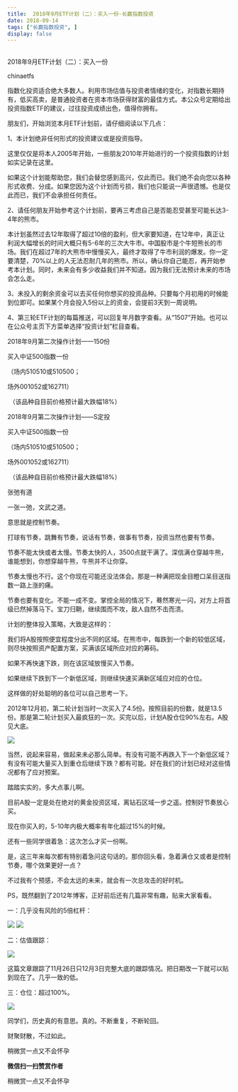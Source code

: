 ```yaml
---
title:  2018年9月ETF计划（二）：买入一份-长赢指数投资
date: 2018-09-14
tags: ["长赢指数投资", ]
display: false
---
```



## 



2018年9月ETF计划（二）：买入一份




chinaetfs




指数化投资适合绝大多数人。利用市场估值与投资者情绪的变化，对指数长期持有，低买高卖，是普通投资者在资本市场获得财富的最佳方式。本公众号定期给出投资指数ETF的建议，过往投资成绩出色，值得你拥有。




<mpvoice frameborder="0" class="res_iframe js_editor_audio audio_iframe place_audio_area" src="/cgi-bin/readtemplate?t=tmpl/audio_tmpl&amp;name=%E5%BE%80%E5%90%8E%E4%BD%99%E7%94%9F&amp;play_length=03:15" isaac2="1" low_size="374.87" source_size="374.9" high_size="1531.13" name="往后余生" play_length="195000" voice_encode_fileid="MzIwMTIzNDMwNF8yNjUzNDA4OTMx"></mpvoice>





朋友们，开始浏览本月ETF计划前，请仔细阅读以下几点：



1、本计划绝非任何形式的投资建议或是投资指导。



这里仅仅是将本人2005年开始，一些朋友2010年开始进行的一个投资指数的计划如实记录在这里。



如果这个计划能帮助您，我们会替您感到高兴，仅此而已。我们绝不会向您以各种形式收费、分成。如果您因为这个计划而亏损，我们也只能说一声很遗憾。也是仅此而已，我们不会承担任何责任。



2、请任何朋友开始参考这个计划前，要再三考虑自己是否能忍受甚至可能长达3-4年的熊市。



本计划虽然过去12年取得了超过10倍的盈利，但大家要知道，在12年中，真正让利润大幅增长的时间大概只有5-6年的三次大牛市。中国股市是个牛短熊长的市场。我们在超过7年的大熊市中慢慢买入，最终才取得了牛市利润的爆发。你一定要清楚，70%以上的人无法忍耐几年的熊市。所以，确认你自己能忍，再开始参考本计划。同时，未来会有多少收益我们并不知道。因为我们无法预计未来的市场会怎么走。



3、未投入的剩余资金可以去买任何你想买的投资品种。只要每个月初用的时候能到位即可。如果某个月会投入5份以上的资金，会提前3天到一周说明。



4、第三轮ETF计划的每篇推送，可以回复年月数字查看。从“1507”开始。也可以在公众号主页下方菜单选择“投资计划”栏目查看。







2018年9月第二次操作计划——150份







买入中证500指数一份

（场内510510或510500；

场外001052或162711）

&nbsp;（该品种自目前价格预计最大跌幅18%）









2018年9月第二次操作计划——S定投









买入中证500指数一份

（场内510510或510500；

场外001052或162711）

&nbsp;（该品种自目前价格预计最大跌幅18%）















张弛有道

一张一弛，文武之道。



意思就是控制节奏。



打球有节奏，跳舞有节奏，说话有节奏，做事有节奏，投资当然也要有节奏。



节奏不能太快或者太慢。节奏太快的人，3500点就干满了。深信满仓穿越牛熊，谁能想到，你想穿越牛熊，牛熊并不让你穿。



节奏太慢也不行。这个你现在可能还没法体会。那是一种满把现金目瞪口呆目送指数一路上涨的痛。



节奏也要有变化。不能一成不变。掌控全局的情况下，蓦然寒光一闪，对方上将首级已然掉落马下。宝刀归鞘，继续围而不攻，敌人自然不击而溃。





计划的整体投入策略，大致是这样的：



我们将A股按照便宜程度分出不同的区域。在熊市中，每跌到一个新的较低区域，则尽快按照资产配置方案，买满该区域所应对应的筹码。



如果不再快速下跌，则在该区域放慢买入节奏。



如果继续下跌到下一个新低区域，则继续快速买满新区域应对应的仓位。



这样做的好处聪明的各位可以自己思考一下。



2012年12月初，第二轮计划当时一次买入了4.5份。按照目前的份数，就是13.5份。那是第二轮计划买入最疯狂的一次。买完以后，计划A股仓位90%左右。A股见大底。



<img class="" data-copyright="0" data-ratio="0.6242690058479532" data-s="300,640" src="https://mmbiz.qpic.cn/mmbiz_png/SEPick5M9xjMwxeiaw3ufEvQUwzo0TibwRaBU2z2OOx3gFRomz8mARSsNduWMLuT2J1d4dEMLINGuUxQRCvCEV44g/640?wx_fmt=png" data-type="png" data-w="684" style=""/>



当然，说起来容易，做起来未必那么简单。有没有可能不再跌入下一个新低区域？有没有可能大量买入到重仓后继续下跌？都有可能。好在我们的计划已经对这些情况都有了应对预案。



踏踏实实的，多大点事儿啊。



目前A股一定是处在绝对的黄金投资区域，离钻石区域一步之遥。控制好节奏放心买。



现在你买入的，5-10年内极大概率有年化超过15%的时候。



还有一些同学很着急：这次怎么才买一份啊。



是，这三年来每次都有特别着急问这句话的。那你回头看，急着满仓又或者是控制节奏，哪个效果更好一点？



不过我有个预感，不会太远的未来，就会有一次总攻击的好时机。





PS，既然翻到了2012年博客，正好前后还有几篇非常有趣，贴来大家看看。



一：几乎没有风险的5倍杠杆：



<img class="" data-copyright="0" data-ratio="0.904424778761062" data-s="300,640" src="https://mmbiz.qpic.cn/mmbiz_png/SEPick5M9xjMwxeiaw3ufEvQUwzo0TibwRarykfTR0ibVr0Khzlne4ZgAYRu4JiaxfdmSI1ibSu0hFEwibW4UMBPHsicOQ/640?wx_fmt=png" data-type="png" data-w="565" style=""/>



<img class="" data-copyright="0" data-ratio="0.7478260869565218" data-s="300,640" src="https://mmbiz.qpic.cn/mmbiz_png/SEPick5M9xjMwxeiaw3ufEvQUwzo0TibwRakcKpZlicLCzVibSJ8Xzzy6AnwLwI1lvYiauLBmZKFBEo5FiaWcZCoiaAnwQ/640?wx_fmt=png" data-type="png" data-w="690" style=""/>



二：估值跟踪：



<img class="" data-copyright="0" data-ratio="0.5521739130434783" data-s="300,640" src="https://mmbiz.qpic.cn/mmbiz_png/SEPick5M9xjMwxeiaw3ufEvQUwzo0TibwRaL5JWMUGJTroPZ8qaue3wyjPmMbCnOxGAm5hhP4ZVYtsNHGzHJzBEFg/640?wx_fmt=png" data-type="png" data-w="690" style=""/>



这篇文章跟踪了11月26日只12月3日完整大底的跟踪情况。把日期改一下就可以贴到现在了。几乎一致的低。



三：仓位：超过100%。



<img class="" data-copyright="0" data-ratio="0.9491279069767442" data-s="300,640" src="https://mmbiz.qpic.cn/mmbiz_png/SEPick5M9xjMwxeiaw3ufEvQUwzo0TibwRa8HALvIomQEIoNbVPpMTlFjXoa9M3YicgcX7dUaibtY0Gom0tM61HJptQ/640?wx_fmt=png" data-type="png" data-w="688" style=""/>



同学们，历史真的有意思。真的。不断重复，不断轮回。



财聚财散，不过如此。







稍微赏一点又不会怀孕


**微信扫一扫赞赏作者**






稍微赏一点又不会怀孕